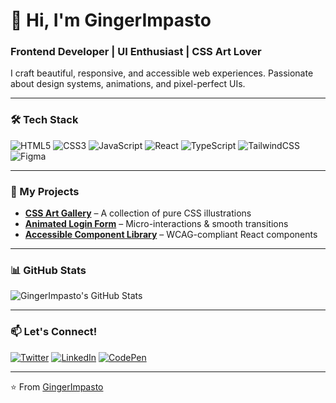 # 👋 Hi, I'm GingerImpasto 

### Frontend Developer | UI Enthusiast | CSS Art Lover

I craft beautiful, responsive, and accessible web experiences. Passionate about design systems, animations, and pixel-perfect UIs.

---

### 🛠️ Tech Stack

![HTML5](https://img.shields.io/badge/-HTML5-E34F26?style=flat&logo=html5&logoColor=white)
![CSS3](https://img.shields.io/badge/-CSS3-1572B6?style=flat&logo=css3&logoColor=white)
![JavaScript](https://img.shields.io/badge/-JavaScript-F7DF1E?style=flat&logo=javascript&logoColor=black)
![React](https://img.shields.io/badge/-React-61DAFB?style=flat&logo=react&logoColor=black)
![TypeScript](https://img.shields.io/badge/-TypeScript-3178C6?style=flat&logo=typescript&logoColor=white)
![TailwindCSS](https://img.shields.io/badge/-TailwindCSS-06B6D4?style=flat&logo=tailwind-css&logoColor=white)
![Figma](https://img.shields.io/badge/-Figma-F24E1E?style=flat&logo=figma&logoColor=white)

---

### 🎨 My Projects

- **[CSS Art Gallery](https://github.com/GingerImpasto/css-art-gallery)** – A collection of pure CSS illustrations  
- **[Animated Login Form](https://github.com/GingerImpasto/animated-login)** – Micro-interactions & smooth transitions  
- **[Accessible Component Library](https://github.com/GingerImpasto/ui-library)** – WCAG-compliant React components  

---

### 📊 GitHub Stats

![GingerImpasto's GitHub Stats](https://github-readme-stats.vercel.app/api?username=GingerImpasto&show_icons=true&theme=dracula)

---

### 📫 Let's Connect!

[![Twitter](https://img.shields.io/badge/-Twitter-1DA1F2?style=flat&logo=twitter&logoColor=white)](https://twitter.com/GingerImpasto)
[![LinkedIn](https://img.shields.io/badge/-LinkedIn-0A66C2?style=flat&logo=linkedin&logoColor=white)](https://linkedin.com/in/gingerimpasto)
[![CodePen](https://img.shields.io/badge/-CodePen-000000?style=flat&logo=codepen&logoColor=white)](https://codepen.io/GingerImpasto)

---

⭐ From [GingerImpasto](https://github.com/GingerImpasto)
